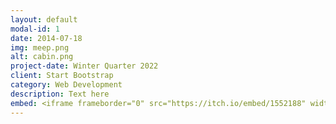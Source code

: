 ```yaml
---
layout: default
modal-id: 1
date: 2014-07-18
img: meep.png
alt: cabin.png
project-date: Winter Quarter 2022
client: Start Bootstrap
category: Web Development
description: Text here
embed: <iframe frameborder="0" src="https://itch.io/embed/1552188" width="208" height="167"><a href="https://charliethecoder.itch.io/meeps-maintenance">Meep's Maintenance by CharlietheCoder, eiviy, namank100, ninjadare, El Estebann, JDioso17, MirrorCube, Zaney, Stratagist, Riifushi</a></iframe>
---
```

